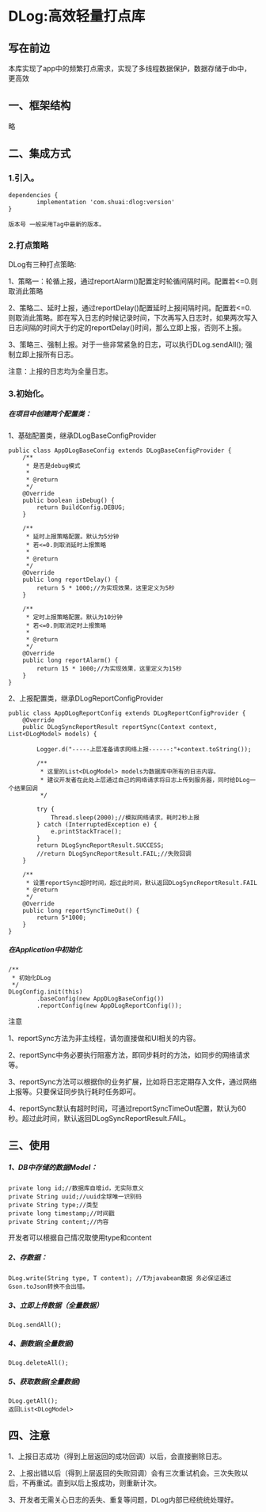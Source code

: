 # DLog:高效轻量打点库
## 写在前边


本库实现了app中的频繁打点需求，实现了多线程数据保护，数据存储于db中，更高效


## 一、框架结构

略


## 二、集成方式

### 1.引入。

```
dependencies {
        implementation 'com.shuai:dlog:version'
}

版本号 一般采用Tag中最新的版本。
```

### 2.打点策略
DLog有三种打点策略:

1、策略一：轮循上报，通过reportAlarm()配置定时轮循间隔时间。配置若<=0.则取消此策略

2、策略二、延时上报，通过reportDelay()配置延时上报间隔时间。配置若<=0.则取消此策略。即在写入日志的时候记录时间，下次再写入日志时，如果两次写入日志间隔的时间大于约定的reportDelay()时间，那么立即上报，否则不上报。

3、策略三、强制上报。对于一些非常紧急的日志，可以执行DLog.sendAll(); 强制立即上报所有日志。

注意：上报的日志均为全量日志。


### 3.初始化。

##### 在项目中创建两个配置类：
1、基础配置类，继承DLogBaseConfigProvider
```
public class AppDLogBaseConfig extends DLogBaseConfigProvider {
    /**
     * 是否是debug模式
     *
     * @return
     */
    @Override
    public boolean isDebug() {
        return BuildConfig.DEBUG;
    }

    /**
     * 延时上报策略配置。默认为5分钟
     * 若<=0.则取消延时上报策略
     *
     * @return
     */
    @Override
    public long reportDelay() {
        return 5 * 1000;//为实现效果，这里定义为5秒
    }

    /**
     * 定时上报策略配置。默认为10分钟
     * 若<=0.则取消定时上报策略
     *
     * @return
     */
    @Override
    public long reportAlarm() {
        return 15 * 1000;//为实现效果，这里定义为15秒
    }
}

```
2、上报配置类，继承DLogReportConfigProvider
```
public class AppDLogReportConfig extends DLogReportConfigProvider {
    @Override
    public DLogSyncReportResult reportSync(Context context, List<DLogModel> models) {

        Logger.d("-----上层准备请求网络上报------:"+context.toString());

        /**
         * 这里的List<DLogModel> models为数据库中所有的日志内容。
         * 建议开发者在此处上层通过自己的网络请求将日志上传到服务器，同时给DLog一个结果回调
         */

        try {
            Thread.sleep(2000);//模拟网络请求，耗时2秒上报
        } catch (InterruptedException e) {
            e.printStackTrace();
        }
        return DLogSyncReportResult.SUCCESS;
        //return DLogSyncReportResult.FAIL;//失败回调
    }

    /**
     * 设置reportSync超时时间，超过此时间，默认返回DLogSyncReportResult.FAIL
     * @return
     */
    @Override
    public long reportSyncTimeOut() {
        return 5*1000;
    }
}
```
##### 在Application中初始化

```
/**
 * 初始化DLog
 */
DLogConfig.init(this)
        .baseConfig(new AppDLogBaseConfig())
        .reportConfig(new AppDLogReportConfig());
```

注意

1、reportSync方法为非主线程，请勿直接做和UI相关的内容。

2、reportSync中务必要执行阻塞方法，即同步耗时的方法，如同步的网络请求等。

3、reportSync方法可以根据你的业务扩展，比如将日志定期存入文件，通过网络上报等。只要保证同步执行耗时任务即可。

4、reportSync默认有超时时间，可通过reportSyncTimeOut配置，默认为60秒。超过此时间，默认返回DLogSyncReportResult.FAIL。

## 三、使用

##### 1、DB中存储的数据Model：

```
private long id;//数据库自增id，无实际意义
private String uuid;//uuid全球唯一识别码
private String type;//类型
private long timestamp;//时间戳
private String content;//内容
```
开发者可以根据自己情况取使用type和content

##### 2、存数据：
```
DLog.write(String type, T content); //T为javabean数据 务必保证通过Gson.toJson转换不会出错。
```
##### 3、立即上传数据（全量数据）
```
DLog.sendAll();
```

##### 4、删数据(全量数据)
```
DLog.deleteAll();
```
##### 5、获取数据(全量数据)
```
DLog.getAll();
返回List<DLogModel>
```

## 四、注意


1、上报日志成功（得到上层返回的成功回调）以后，会直接删除日志。

2、上报出错以后（得到上层返回的失败回调）会有三次重试机会。三次失败以后，不再重试。直到以后上报成功，则重新计次。

3、开发者无需关心日志的丢失、重复等问题，DLog内部已经统统处理好。